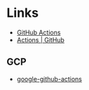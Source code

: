 # Links

- [GitHub Actions](https://docs.github.com/ja/actions)
- [Actions | GitHub](https://github.co.jp/features/actions)

## GCP

- [google-github-actions](https://github.com/google-github-actions)
